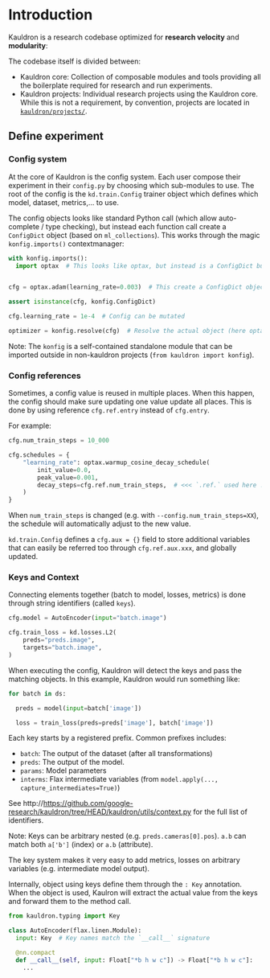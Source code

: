 # Introduction

Kauldron is a research codebase optimized for **research velocity** and
**modularity**:

The codebase itself is divided between:

*   Kauldron core: Collection of composable modules and tools providing all the
    boilerplate required for research and run experiments.
*   Kauldron projects: Individual research projects using the Kauldron core.
    While this is not a requirement, by convention, projects are located in
    [`kauldron/projects/`](http://https://github.com/google-research/kauldron/tree/HEAD/kauldron/projects/).

## Define experiment

### Config system

At the core of Kauldron is the config system. Each user compose their experiment
in their `config.py` by choosing which sub-modules to use. The root of the
config is the `kd.train.Config` trainer object which defines which model,
dataset, metrics,... to use.

The config objects looks like standard Python call (which allow auto-complete /
type checking), but instead each function call create a `ConfigDict` object
(based on `ml_collections`). This works through the magic `konfig.imports()`
contextmanager:

```python
with konfig.imports():
  import optax  # This looks like optax, but instead is a ConfigDict builder


cfg = optax.adam(learning_rate=0.003)  # This create a ConfigDict object !!!

assert isinstance(cfg, konfig.ConfigDict)

cfg.learning_rate = 1e-4  # Config can be mutated

optimizer = konfig.resolve(cfg)  # Resolve the actual object (here optax.adam)
```

Note: The `konfig` is a self-contained standalone module that can be imported
outside in non-kauldron projects (`from kauldron import konfig`).

<!--

TODO(epot): Add:

* `cfg.ref`
* Schedules & optimizers
* Detail each part of the config: dataset, evaluation, partial loading,...

-->

### Config references

Sometimes, a config value is reused in multiple places. When this happen, the
config should make sure updating one value update all places. This is done by
using reference `cfg.ref.entry` instead of `cfg.entry`.

For example:

```python
cfg.num_train_steps = 10_000

cfg.schedules = {
    "learning_rate": optax.warmup_cosine_decay_schedule(
        init_value=0.0,
        peak_value=0.001,
        decay_steps=cfg.ref.num_train_steps,  # <<< `.ref.` used here !!!!!
    )
}
```

When `num_train_steps` is changed (e.g. with `--config.num_train_steps=XX`), the
schedule will automatically adjust to the new value.

`kd.train.Config` defines a `cfg.aux = {}` field to store additional variables
that can easily be referred too through `cfg.ref.aux.xxx`, and globally updated.

### Keys and Context

Connecting elements together (batch to model, losses, metrics) is done through
string identifiers (called `keys`).

```python
cfg.model = AutoEncoder(input="batch.image")

cfg.train_loss = kd.losses.L2(
    preds="preds.image",
    targets="batch.image",
)
```

When executing the config, Kauldron will detect the keys and pass the matching
objects. In this example, Kauldron would run something like:

```python
for batch in ds:

  preds = model(input=batch['image'])

  loss = train_loss(preds=preds['image'], batch['image'])
```

Each key starts by a registered prefix. Common prefixes includes:

*   `batch`: The output of the dataset (after all transformations)
*   `preds`: The output of the model.
*   `params`: Model parameters
*   `interms`: Flax intermediate variables (from `model.apply(...,
    capture_intermediates=True)`)

See http://https://github.com/google-research/kauldron/tree/HEAD/kauldron/utils/context.py for the full list of
identifiers.

Note: Keys can be arbitrary nested (e.g. `preds.cameras[0].pos`). `a.b` can
match both `a['b']` (index) or `a.b` (attribute).

The key system makes it very easy to add metrics, losses on arbitrary variables
(e.g. intermediate model output).

<!--
TODO(klausg): For more info on keys, see doc at:
-->

Internally, object using keys define them through the `: Key` annotation. When
the object is used, Kaulron will extract the actual value from the keys and
forward them to the method call.

```python
from kauldron.typing import Key

class AutoEncoder(flax.linen.Module):
  input: Key  # Key names match the `__call__` signature

  @nn.compact
  def __call__(self, input: Float["*b h w c"]) -> Float["*b h w c"]:
    ...
```
